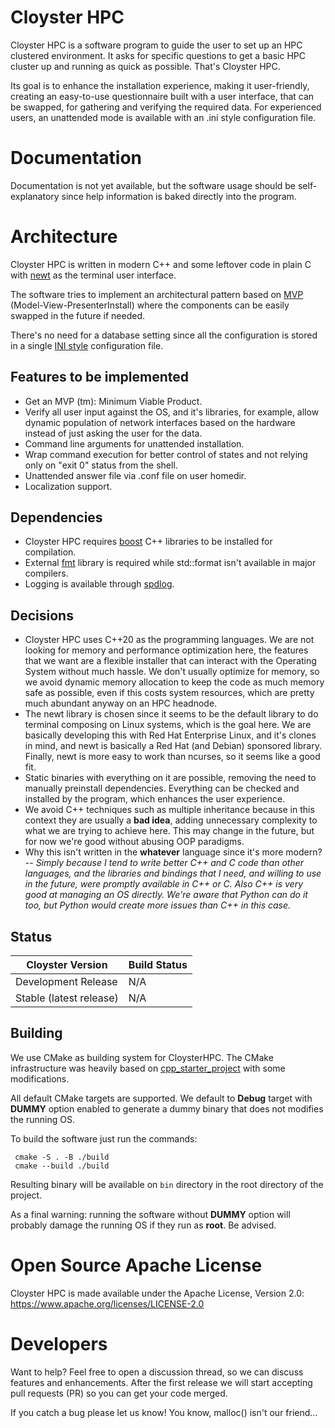# Cloyster HPC

Cloyster HPC is a software program to guide the user to set up an HPC clustered
environment. It asks for specific questions to get a basic HPC cluster up and
running as quick as possible. That's Cloyster HPC.

Its goal is to enhance the installation experience, making it user-friendly,
creating an easy-to-use questionnaire built with a user interface, that can be
swapped, for gathering and verifying the required data. For experienced users, 
an unattended mode is available with an .ini style configuration file.

# Documentation 

Documentation is not yet available, but the software usage should be
self-explanatory since help information is baked directly into the program.

# Architecture

Cloyster HPC is written in modern C++ and some leftover code in plain C with
[newt](https://pagure.io/newt) as the terminal user interface.

The software tries to implement an architectural pattern based on
[MVP](https://en.wikipedia.org/wiki/Model–view–presenter) (Model-View-PresenterInstall)
where the components can be easily swapped in the future if needed.

There's no need for a database setting since all the configuration is stored in
a single [INI style](https://en.wikipedia.org/wiki/INI_file) configuration file.

## Features to be implemented

* Get an MVP (tm): Minimum Viable Product.
* Verify all user input against the OS, and it's libraries, for example, allow
dynamic population of network interfaces based on the hardware instead of just
asking the user for the data.
* Command line arguments for unattended installation.
* Wrap command execution for better control of states and not relying only on
"exit 0" status from the shell.
* Unattended answer file via .conf file on user homedir.
* Localization support.

## Dependencies

* Cloyster HPC requires [boost](https://www.boost.org) C++ libraries to be
installed for compilation.
* External [fmt](https://fmt.dev/latest/index.html) library is required while
std::format isn't available in major compilers.
* Logging is available through [spdlog](https://github.com/gabime/spdlog).

## Decisions

* Cloyster HPC uses C++20 as the programming languages. We are not looking
for memory and performance optimization here, the features that we want are a
flexible installer that can interact with the Operating System without much
hassle. We don't usually optimize for memory, so we avoid dynamic memory
allocation to keep the code as much memory safe as possible, even if this costs
system resources, which are pretty much abundant anyway on an HPC headnode.
* The newt library is chosen since it seems to be the default library to do
terminal composing on Linux systems, which is the goal here. We are basically
developing this with Red Hat Enterprise Linux, and it's clones in mind, and newt
is basically a Red Hat (and Debian) sponsored library. Finally, newt is more 
easy to work than ncurses, so it seems like a good fit.
* Static binaries with everything on it are possible, removing the need to
manually preinstall dependencies. Everything can be checked and installed by
the program, which enhances the user experience.
* We avoid C++ techniques such as multiple inheritance because in this context 
they are usually a **bad idea**, adding unnecessary complexity to what we are 
trying to achieve here. This may change in the future, but for now we're good
without abusing OOP paradigms.
* Why this isn't written in the __whatever__ language since it's more modern? 
-- _Simply because I tend to write better C++ and C code than other languages,
and the libraries and bindings that I need, and willing to use in the future,
were promptly available in C++ or C. Also C++ is very good at managing an OS
directly. We're aware that Python can do it too, but Python would create more
issues than C++ in this case._

## Status

| Cloyster Version | Build Status | 
|---|---|
| Development Release | N/A |
| Stable (latest release) | N/A |

## Building

We use CMake as building system for CloysterHPC. The CMake infrastructure was
heavily based on 
[cpp_starter_project](https://github.com/cpp-best-practices/cpp_starter_project)
with some modifications.

All default CMake targets are supported. We default to **Debug** target with
**DUMMY** option enabled to generate a dummy binary that does not modifies the
running OS.

To build the software just run the commands:

```
 cmake -S . -B ./build
 cmake --build ./build
```

Resulting binary will be available on `bin` directory in the root directory of
the project.

As a final warning: running the software without **DUMMY** option will probably
damage the running OS if they run as **root**. Be advised.

# Open Source Apache License

Cloyster HPC is made available under the Apache License, Version 2.0: 
https://www.apache.org/licenses/LICENSE-2.0

# Developers

Want to help? Feel free to open a discussion thread, so we can discuss features
and enhancements. After the first release we will start accepting pull requests
(PR) so you can get your code merged.

If you catch a bug please let us know! You know, malloc() isn't our friend...
